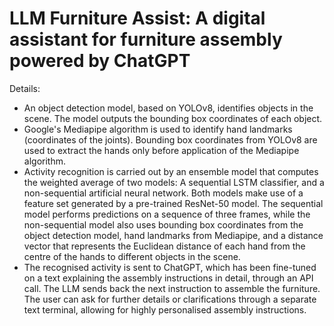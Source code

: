 # LLM Furniture Assist: A digital assistant for furniture assembly powered by ChatGPT 

Details:
- An object detection model, based on YOLOv8, identifies objects in the scene. The model outputs the bounding box coordinates of each object.
- Google's Mediapipe algorithm is used to identify hand landmarks (coordinates of the joints). Bounding box coordinates from YOLOv8 are used to extract the hands only before application of the Mediapipe algorithm.
- Activity recognition is carried out by an ensemble model that computes the weighted average of two models: A sequential LSTM classifier, and a non-sequential artificial neural network. Both models make use of a feature set generated by a pre-trained ResNet-50 model. The sequential model performs predictions on a sequence of three frames, while the non-sequential model also uses bounding box coordinates from the object detection model, hand landmarks from Mediapipe, and a distance vector that represents the Euclidean distance of each hand from the centre of the hands to different objects in the scene.
- The recognised activity is sent to ChatGPT, which has been fine-tuned on a text explaining the assembly instructions in detail, through an API call. The LLM sends back the next instruction to assemble the furniture. The user can ask for further details or clarifications through a separate text terminal, allowing for highly personalised assembly instructions.
